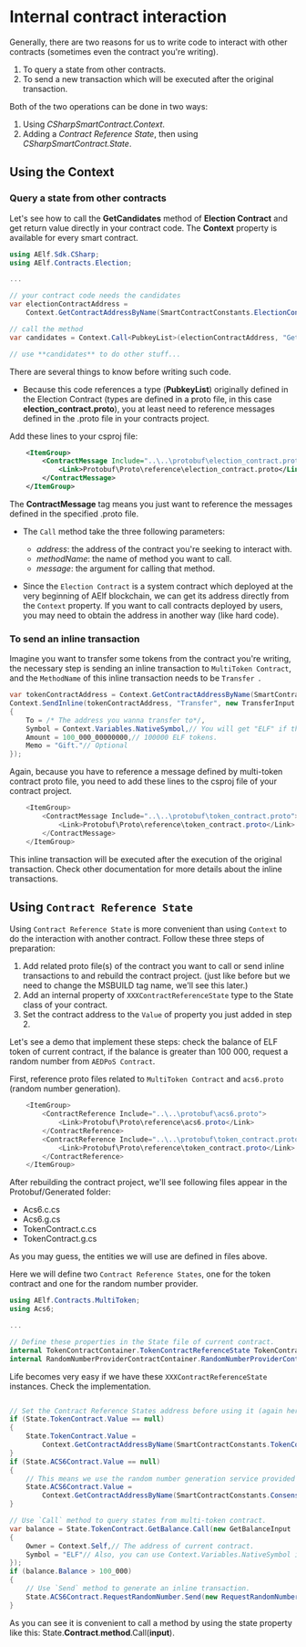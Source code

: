 # Internal contract interaction

Generally, there are two reasons for us to write code to interact with other contracts (sometimes even the contract you're writing).

1. To query a state from other contracts.
2. To send a new transaction which will be executed after the original transaction.

Both of the two operations can be done in two ways:

1. Using *CSharpSmartContract.Context*.
2. Adding a *Contract Reference State*, then using *CSharpSmartContract.State*.

## Using the Context

### Query a state from other contracts

Let's see how to call the **GetCandidates** method of **Election Contract** and get return value directly in your contract code. The **Context** property is available for every smart contract.

```csharp
using AElf.Sdk.CSharp;
using AElf.Contracts.Election;

...

// your contract code needs the candidates
var electionContractAddress =
    Context.GetContractAddressByName(SmartContractConstants.ElectionContractSystemName);

// call the method
var candidates = Context.Call<PubkeyList>(electionContractAddress, "GetCandidates", new Empty());

// use **candidates** to do other stuff...
```

There are several things to know before writing such code.

- Because this code references a type (**PubkeyList**) originally defined in the Election Contract (types are defined in a proto file, in this case  **election_contract.proto**), you at least need to reference messages defined in the .proto file in your contracts project.

Add these lines to your csproj file:
```xml
    <ItemGroup>
        <ContractMessage Include="..\..\protobuf\election_contract.proto">
            <Link>Protobuf\Proto\reference\election_contract.proto</Link>
        </ContractMessage>
    </ItemGroup>
```
The **ContractMessage** tag means you just want to reference the messages defined in the specified .proto file.

- The `Call` method take the three following parameters: 
    - *address*: the address of the contract you're seeking to interact with.
    - *methodName*: the name of method you want to call.
    - *message*: the argument for calling that method.

- Since the `Election Contract` is a system contract which deployed at the very beginning of AElf blockchain, we can get its address directly from the `Context` property. If you want to call contracts deployed by users, you may need to obtain the address in another way (like hard code).

### To send an inline transaction

Imagine you want to transfer some tokens from the contract you're writing, the necessary step is sending an inline transaction to `MultiToken Contract`, and the `MethodName` of this inline transaction needs to be `Transfer `.

```C#
var tokenContractAddress = Context.GetContractAddressByName(SmartContractConstants.TokenContractSystemName);
Context.SendInline(tokenContractAddress, "Transfer", new TransferInput
{
    To = /* The address you wanna transfer to*/,
    Symbol = Context.Variables.NativeSymbol,// You will get "ELF" if this contract is deployed in AElf main chain.
    Amount = 100_000_00000000,// 100000 ELF tokens.
    Memo = "Gift."// Optional
});
```

Again, because you have to reference a message defined by multi-token contract proto file, you need to add these lines to the csproj file of your contract project.

```C#
    <ItemGroup>
        <ContractMessage Include="..\..\protobuf\token_contract.proto">
            <Link>Protobuf\Proto\reference\token_contract.proto</Link>
        </ContractMessage>
    </ItemGroup>
```

This inline transaction will be executed after the execution of the original transaction.
Check other documentation for more details about the inline transactions.

## Using `Contract Reference State`

Using `Contract Reference State` is more convenient than using `Context` to do the interaction with another contract.
Follow these three steps of preparation:

1. Add related proto file(s) of the contract you want to call or send inline transactions to and rebuild the contract project. (just like before but we need to change the MSBUILD tag name, we'll see this later.)
2. Add an internal property of `XXXContractReferenceState` type to the State class of your contract.
3. Set the contract address to the `Value` of property you just added in step 2.

Let's see a demo that implement these steps: check the balance of ELF token of current contract, if the balance is greater than 100 000, request a random number from `AEDPoS Contract`.

First, reference proto files related to `MultiToken Contract` and `acs6.proto` (random number generation).
```C#
    <ItemGroup>
        <ContractReference Include="..\..\protobuf\acs6.proto">
            <Link>Protobuf\Proto\reference\acs6.proto</Link>
        </ContractReference>
        <ContractReference Include="..\..\protobuf\token_contract.proto">
            <Link>Protobuf\Proto\reference\token_contract.proto</Link>
        </ContractReference>
    </ItemGroup>
```
After rebuilding the contract project, we'll see following files appear in the Protobuf/Generated folder:
- Acs6.c.cs
- Acs6.g.cs
- TokenContract.c.cs
- TokenContract.g.cs

As you may guess, the entities we will use are defined in files above.

Here we will define two `Contract Reference States`, one for the token contract and one for the random number provider.

```C#
using AElf.Contracts.MultiToken;
using Acs6;

...

// Define these properties in the State file of current contract.
internal TokenContractContainer.TokenContractReferenceState TokenContract { get; set; }
internal RandomNumberProviderContractContainer.RandomNumberProviderContractReferenceState ACS6Contract { get; set }
```

Life becomes very easy if we have these `XXXContractReferenceState` instances. Check the implementation.

```C#

// Set the Contract Reference States address before using it (again here, we already have the system addresses for the token and ac6 contracts).
if (State.TokenContract.Value == null)
{
    State.TokenContract.Value =
        Context.GetContractAddressByName(SmartContractConstants.TokenContractSystemName);
}
if (State.ACS6Contract.Value == null)
{
    // This means we use the random number generation service provided by `AEDPoS Contract`.
    State.ACS6Contract.Value =
        Context.GetContractAddressByName(SmartContractConstants.ConsensusContractSystemName);
}

// Use `Call` method to query states from multi-token contract.
var balance = State.TokenContract.GetBalance.Call(new GetBalanceInput
{
    Owner = Context.Self,// The address of current contract.
    Symbol = "ELF"// Also, you can use Context.Variables.NativeSymbol if this contract will deployed in AElf main chain.
});
if (balance.Balance > 100_000)
{
    // Use `Send` method to generate an inline transaction.
    State.ACS6Contract.RequestRandomNumber.Send(new RequestRandomNumberInput());
}
```

As you can see it is convenient to call a method by using the state property like this: State.**Contract**.**method**.Call(**input**).